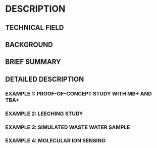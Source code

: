 # DESCRIPTION

## TECHNICAL FIELD

## BACKGROUND

## BRIEF SUMMARY

## DETAILED DESCRIPTION

### EXAMPLE 1: PROOF-OF-CONCEPT STUDY WITH MB+ AND TBA+

### EXAMPLE 2: LEECHING STUDY

### EXAMPLE 3: SIMULATED WASTE WATER SAMPLE

### EXAMPLE 4: MOLECULAR ION SENSING

